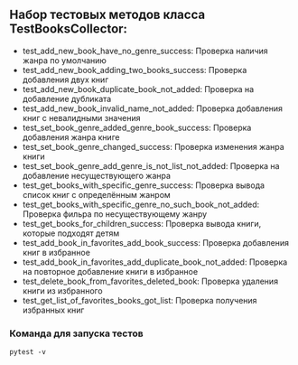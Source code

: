 ## Набор тестовых методов класса TestBooksCollector:
- test_add_new_book_have_no_genre_success: Проверка наличия жанра по умолчанию
- test_add_new_book_adding_two_books_success: Проверка добавления двух книг
- test_add_new_book_duplicate_book_not_added: Проверка на добавление дубликата
- test_add_new_book_invalid_name_not_added: Проверка добавления книг с невалидными значения
- test_set_book_genre_added_genre_book_success: Проверка добавления жанра книге
- test_set_book_genre_changed_success: Проверка изменения жанра книги
- test_set_book_genre_add_genre_is_not_list_not_added: Проверка на добавление несуществующего жанра
- test_get_books_with_specific_genre_success: Проверка вывода список книг с определённым жанром
- test_get_books_with_specific_genre_no_such_book_not_added: Проверка фильра по несуществующему жанру
- test_get_books_for_children_success: Проверка вывода книги, которые подходят детям
- test_add_book_in_favorites_add_book_success: Проверка добавления книг в избранное
- test_add_book_in_favorites_add_duplicate_book_not_added: Проверка на повторное добавление книги в избранное
- test_delete_book_from_favorites_deleted_book: Проверка удаления книги из избранного
- test_get_list_of_favorites_books_got_list: Проверка получения избранных книг

### Команда для запуска тестов
`pytest -v`
